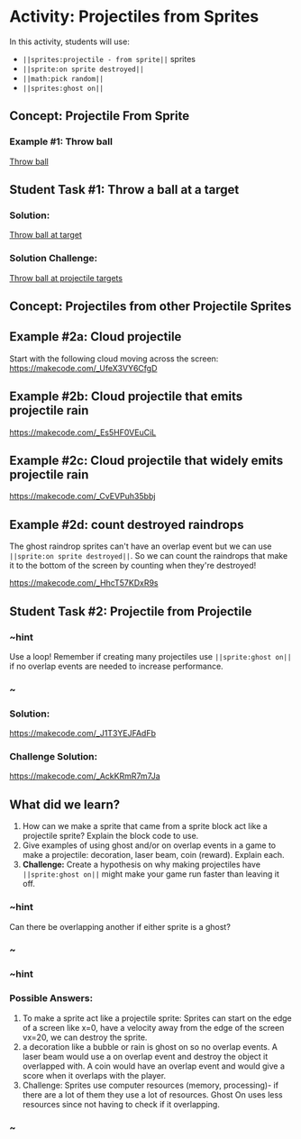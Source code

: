 # Activity: Projectiles from Sprites

In this activity, students will use:
* ``||sprites:projectile - from sprite||`` sprites
* ``||sprite:on sprite destroyed||``
* ``||math:pick random||``
* ``||sprites:ghost on||``

## Concept: Projectile From Sprite


### Example #1: Throw ball 

[Throw ball](https://makecode.com/_hcy4AV871ix1)

## Student Task #1: Throw a ball at a target

### Solution:

[Throw ball at target](https://makecode.com/_dF76zsDPsgbe)

### Solution Challenge:

[Throw ball at projectile targets](https://makecode.com/_T5rX5k8ACVJw)

## Concept: Projectiles from other Projectile Sprites

## Example #2a: Cloud projectile 

Start with the following cloud moving across the screen: https://makecode.com/_UfeX3VY6CfgD

## Example #2b: Cloud projectile that emits projectile rain 

https://makecode.com/_Es5HF0VEuCiL

## Example #2c: Cloud projectile that widely emits projectile rain

https://makecode.com/_CvEVPuh35bbj

## Example #2d: count destroyed raindrops

The ghost raindrop sprites can't have an overlap event but we can use ``||sprite:on sprite destroyed||``. So we can count the raindrops that make it to the bottom of the screen by counting when they're destroyed!

https://makecode.com/_HhcT57KDxR9s


## Student Task #2: Projectile from Projectile

### ~hint

Use a loop!  Remember if creating many projectiles use ``||sprite:ghost on||`` if no overlap events are needed to increase performance.

### ~

### Solution: 

https://makecode.com/_J1T3YEJFAdFb

### Challenge Solution: 

https://makecode.com/_AckKRmR7m7Ja

## What did we learn?

1. How can we make a sprite that came from a sprite block act like a projectile sprite? Explain the block code to use.
2. Give examples of using ghost and/or on overlap events in a game to make a projectile: decoration, laser beam, coin (reward). Explain each.
3. **Challenge:** Create a hypothesis on why making projectiles have ``||sprite:ghost on||`` might make your game run faster than leaving it off.

### ~hint

Can there be overlapping another if either sprite is a ghost?

### ~

### ~hint

### Possible Answers:

1. To make a sprite act like a projectile sprite: Sprites can start on the edge of a screen like x=0, have a velocity away from the edge of the screen vx=20, we can destroy the sprite.
2. a decoration like a bubble or rain is ghost on so no overlap events. A laser beam would use a on overlap event and destroy the object it overlapped with. A coin would have an overlap event and would give a score when it overlaps with the player.
3. Challenge: Sprites use computer resources (memory, processing)- if there are a lot of them they use a lot of resources. Ghost On uses less resources since not having to check if it overlapping.

### ~